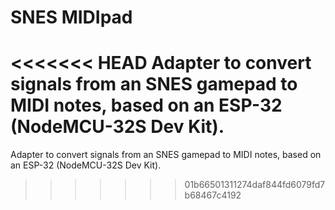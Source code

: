 # SNES MIDIpad

<<<<<<< HEAD
Adapter to convert signals from an SNES gamepad to MIDI notes, based on an ESP-32 (NodeMCU-32S Dev Kit).
=======
Adapter to convert signals from an SNES gamepad to MIDI notes, based on an ESP-32 (NodeMCU-32S Dev Kit). 
>>>>>>> 01b66501311274daf844fd6079fd7b68467c4192
